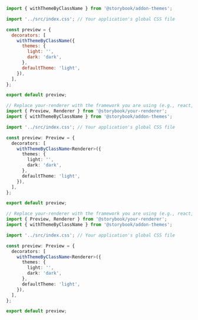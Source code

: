 ```js filename=".storybook/preview.js" renderer="common" language="js"
import { withThemeByClassName } from '@storybook/addon-themes';

import '../src/index.css'; // Your application's global CSS file

const preview = {
  decorators: [
    withThemeByClassName({
      themes: {
        light: '',
        dark: 'dark',
      },
      defaultTheme: 'light',
    }),
  ],
};

export default preview;
```

```ts filename=".storybook/preview.ts" renderer="common" language="ts-4-9"
// Replace your-renderer with the framework you are using (e.g., react, vue3)
import { Preview, Renderer } from '@storybook/your-renderer';
import { withThemeByClassName } from '@storybook/addon-themes';

import '../src/index.css'; // Your application's global CSS file

const preview: Preview = {
  decorators: [
    withThemeByClassName<Renderer>({
      themes: {
        light: '',
        dark: 'dark',
      },
      defaultTheme: 'light',
    }),
  ],
};

export default preview;
```

```ts filename=".storybook/preview.ts" renderer="common" language="ts"
// Replace your-renderer with the framework you are using (e.g., react, vue3)
import { Preview, Renderer } from '@storybook/your-renderer';
import { withThemeByClassName } from '@storybook/addon-themes';

import '../src/index.css'; // Your application's global CSS file

const preview: Preview = {
  decorators: [
    withThemeByClassName<Renderer>({
      themes: {
        light: '',
        dark: 'dark',
      },
      defaultTheme: 'light',
    }),
  ],
};

export default preview;
```
